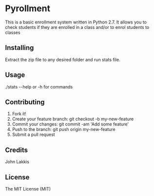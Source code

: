
# Pyrollment 

This is a basic enrollment system written in Python 2.7. It allows you to check students if they are enrolled in a class and/or to enrol students to classes

## Installing

Extract the zip file to any desired folder and run stats file.

## Usage

./stats --help or -h for commands


## Contributing

1. Fork it!
2. Create your feature branch: git checkout -b my-new-feature
3. Commit your changes: git commit -am 'Add some feature'
4. Push to the branch: git push origin my-new-feature
5. Submit a pull request 

## Credits

John Lakkis

## License

The MIT License (MIT)